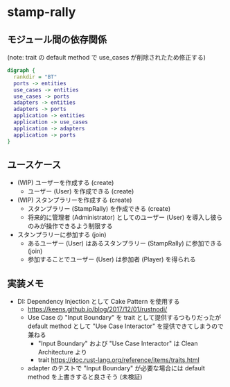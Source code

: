 # stamp-rally

## モジュール間の依存関係

(note: trait の default method で use_cases が削除されたため修正する)

```dot
digraph {
  rankdir = "BT"
  ports -> entities
  use_cases -> entities
  use_cases -> ports
  adapters -> entities
  adapters -> ports
  application -> entities
  application -> use_cases
  application -> adapters
  application -> ports
}
```

## ユースケース

- (WIP) ユーザーを作成する (create)
  - ユーザー (User) を作成できる (create)
- (WIP) スタンプラリーを作成する (create)
  - スタンプラリー (StampRally) を作成できる (create)
  - 将来的に管理者 (Administrator) としてのユーザー (User) を導入し彼らのみが操作できるよう制限する
- スタンプラリーに参加する (join)
  - あるユーザー (User) はあるスタンプラリー (StampRally) に参加できる (join)
  - 参加することでユーザー (User) は参加者 (Player) を得られる

## 実装メモ

- DI: Dependency Injection として Cake Pattern を使用する
  - <https://keens.github.io/blog/2017/12/01/rustnodi/>
  - Use Case の "Input Boundary" を trait として提供するつもりだったが
    default method として "Use Case Interactor" を提供できてしまうので兼ねる
    - "Input Boundary" および "Use Case Interactor" は Clean Architecture より
    - trait <https://doc.rust-lang.org/reference/items/traits.html>
  - adapter のテストで "Input Boundary" が必要な場合には default method を上書きすると良さそう (未検証)
